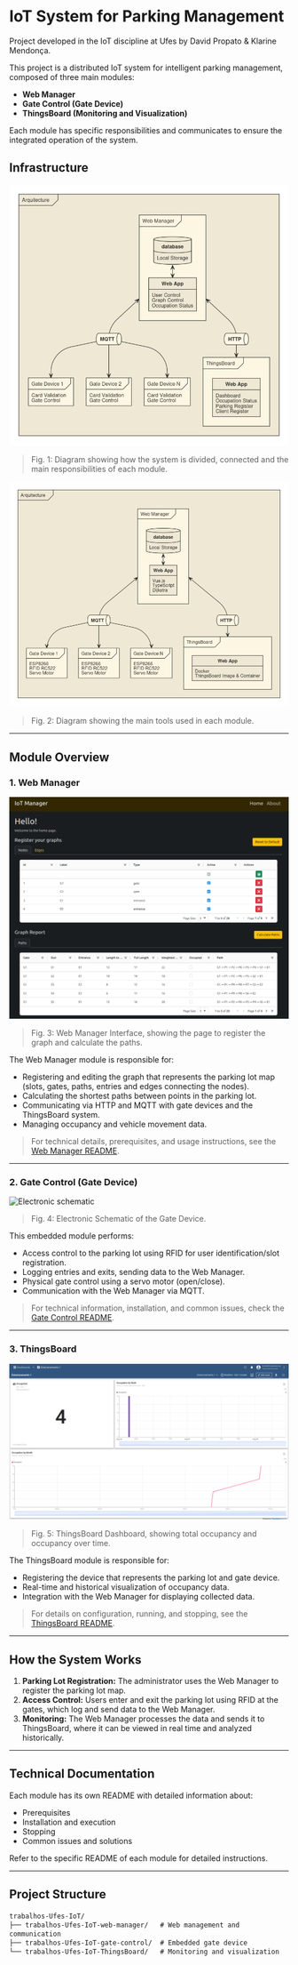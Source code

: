 # IoT System for Parking Management

Project developed in the IoT discipline at Ufes by David Propato & Klarine Mendonça.

This project is a distributed IoT system for intelligent parking management, composed of three main modules:

-   **Web Manager**
-   **Gate Control (Gate Device)**
-   **ThingsBoard (Monitoring and Visualization)**

Each module has specific responsibilities and communicates to ensure the integrated operation of the system.

## Infrastructure

![Infrastructure](./assets/infrastructure.png)

> Fig. 1: Diagram showing how the system is divided, connected and the main responsibilities of each module.

![Tools used in Infrastructure](./assets/tools-infra.png)

> Fig. 2: Diagram showing the main tools used in each module.

---

## Module Overview

### 1. Web Manager

![Web Manager Interface](./assets/web-manager.png)

> Fig. 3: Web Manager Interface, showing the page to register the graph and calculate the paths.

The Web Manager module is responsible for:

-   Registering and editing the graph that represents the parking lot map (slots, gates, paths, entries and edges connecting the nodes).
-   Calculating the shortest paths between points in the parking lot.
-   Communicating via HTTP and MQTT with gate devices and the ThingsBoard system.
-   Managing occupancy and vehicle movement data.

> For technical details, prerequisites, and usage instructions, see the [Web Manager README](./trabalhos-Ufes-IoT-web-manager/README.md).

---

### 2. Gate Control (Gate Device)

![Electronic schematic](./assets/schematic.png)

> Fig. 4: Electronic Schematic of the Gate Device.

This embedded module performs:

-   Access control to the parking lot using RFID for user identification/slot registration.
-   Logging entries and exits, sending data to the Web Manager.
-   Physical gate control using a servo motor (open/close).
-   Communication with the Web Manager via MQTT.

> For technical information, installation, and common issues, check the [Gate Control README](./trabalhos-Ufes-IoT-gate-control/README.md).

---

### 3. ThingsBoard

![ThingsBoard Dashboard](./assets/things-board.png)

> Fig. 5: ThingsBoard Dashboard, showing total occupancy and occupancy over time.

The ThingsBoard module is responsible for:

-   Registering the device that represents the parking lot and gate device.
-   Real-time and historical visualization of occupancy data.
-   Integration with the Web Manager for displaying collected data.

> For details on configuration, running, and stopping, see the [ThingsBoard README](./trabalhos-Ufes-IoT-ThingsBoard/README.md).

---

## How the System Works

1. **Parking Lot Registration:** The administrator uses the Web Manager to register the parking lot map.
2. **Access Control:** Users enter and exit the parking lot using RFID at the gates, which log and send data to the Web Manager.
3. **Monitoring:** The Web Manager processes the data and sends it to ThingsBoard, where it can be viewed in real time and analyzed historically.

---

## Technical Documentation

Each module has its own README with detailed information about:

-   Prerequisites
-   Installation and execution
-   Stopping
-   Common issues and solutions

Refer to the specific README of each module for detailed instructions.

---

## Project Structure

```text
trabalhos-Ufes-IoT/
├── trabalhos-Ufes-IoT-web-manager/   # Web management and communication
├── trabalhos-Ufes-IoT-gate-control/  # Embedded gate device
└── trabalhos-Ufes-IoT-ThingsBoard/   # Monitoring and visualization
```
